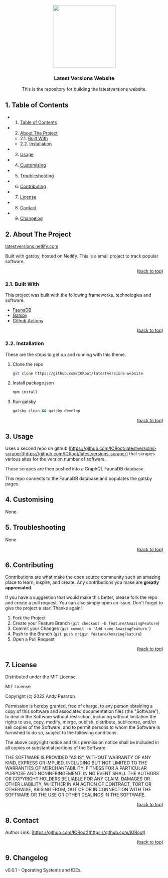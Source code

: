 

<div id="top"></div>

<div align="center">


<img src="https://svg-rewriter.sachinraja.workers.dev/?url=https%3A%2F%2Fcdn.jsdelivr.net%2Fnpm%2F%40mdi%2Fsvg%406.7.96%2Fsvg%2Fgatsby.svg&fill=%236B21A8&width=200px&height=200px" style="width:200px;"/>

<h3 align="center">Latest Versions Website</h3>

<p align="center">
This is the repository for building the latestversions website.
</p>    
</div>

##  1. <a name='TableofContents'></a>Table of Contents


* 1. [Table of Contents](#TableofContents)
* 2. [About The Project](#AboutTheProject)
	* 2.1. [Built With](#BuiltWith)
	* 2.2. [Installation](#Installation)
* 3. [Usage](#Usage)
* 4. [ Customising](#Customising)
* 5. [Troubleshooting](#Troubleshooting)
* 6. [Contributing](#Contributing)
* 7. [License](#License)
* 8. [Contact](#Contact)
* 9. [Changelog](#Changelog)


##  2. <a name='AboutTheProject'></a>About The Project

[latestversions.netlify.com](latestversions.netlify.com)

Built with gatsby, hosted on Netlify. This is a small project to track popular software.

<p align="right">(<a href="#top">back to top</a>)</p>


###  2.1. <a name='BuiltWith'></a>Built With

This project was built with the following frameworks, technologies and software.

- [FaunaDB](https://fauna.com/)
- [Gatsby](https://www.gatsbyjs.com/)
- [Github Actions](https://github.com/features/actions)

<p align="right">(<a href="#top">back to top</a>)</p>


###  2.2. <a name='Installation'></a>Installation

These are the steps to get up and running with this theme.

1. Clone the repo 
    ```sh
    git clone https://github.com/IORoot/latestversions-website
    ```
2. Install package.json
    ```sh
    npm install
    ```
3. Run gatsby
    ```sh
    gatsby clean && gatsby develop
    ```


<p align="right">(<a href="#top">back to top</a>)</p>


##  3. <a name='Usage'></a>Usage

Uses a second repo on github [https://github.com/IORoot/latestversions-scraper](https://github.com/IORoot/latestversions-scraper) that scrapes various sites for the version number of software.

Those scrapes are then pushed into a GraphQL FaunaDB database.

This repo connects to the FaunaDB database and populates the gatsby pages.


##  4. <a name='Customising'></a> Customising

None.

##  5. <a name='Troubleshooting'></a>Troubleshooting

None

<p align="right">(<a href="#top">back to top</a>)</p>


##  6. <a name='Contributing'></a>Contributing

Contributions are what make the open source community such an amazing place to learn, inspire, and create. Any contributions you make are **greatly appreciated**.

If you have a suggestion that would make this better, please fork the repo and create a pull request. You can also simply open an issue.
Don't forget to give the project a star! Thanks again!

1. Fork the Project
2. Create your Feature Branch (`git checkout -b feature/AmazingFeature`)
3. Commit your Changes (`git commit -m 'Add some AmazingFeature'`)
4. Push to the Branch (`git push origin feature/AmazingFeature`)
5. Open a Pull Request

<p align="right">(<a href="#top">back to top</a>)</p>



##  7. <a name='License'></a>License

Distributed under the MIT License.

MIT License

Copyright (c) 2022 Andy Pearson

Permission is hereby granted, free of charge, to any person obtaining a copy
of this software and associated documentation files (the "Software"), to deal
in the Software without restriction, including without limitation the rights
to use, copy, modify, merge, publish, distribute, sublicense, and/or sell
copies of the Software, and to permit persons to whom the Software is
furnished to do so, subject to the following conditions:

The above copyright notice and this permission notice shall be included in all
copies or substantial portions of the Software.

THE SOFTWARE IS PROVIDED "AS IS", WITHOUT WARRANTY OF ANY KIND, EXPRESS OR
IMPLIED, INCLUDING BUT NOT LIMITED TO THE WARRANTIES OF MERCHANTABILITY,
FITNESS FOR A PARTICULAR PURPOSE AND NONINFRINGEMENT. IN NO EVENT SHALL THE
AUTHORS OR COPYRIGHT HOLDERS BE LIABLE FOR ANY CLAIM, DAMAGES OR OTHER
LIABILITY, WHETHER IN AN ACTION OF CONTRACT, TORT OR OTHERWISE, ARISING FROM,
OUT OF OR IN CONNECTION WITH THE SOFTWARE OR THE USE OR OTHER DEALINGS IN THE
SOFTWARE.

<p align="right">(<a href="#top">back to top</a>)</p>



##  8. <a name='Contact'></a>Contact

Author Link: [https://github.com/IORoot](https://github.com/IORoot)

<p align="right">(<a href="#top">back to top</a>)</p>

##  9. <a name='Changelog'></a>Changelog

v0.0.1 - Operating Systems and IDEs.
